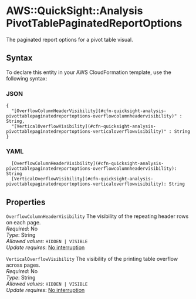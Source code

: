 # AWS::QuickSight::Analysis PivotTablePaginatedReportOptions<a name="aws-properties-quicksight-analysis-pivottablepaginatedreportoptions"></a>

The paginated report options for a pivot table visual\.

## Syntax<a name="aws-properties-quicksight-analysis-pivottablepaginatedreportoptions-syntax"></a>

To declare this entity in your AWS CloudFormation template, use the following syntax:

### JSON<a name="aws-properties-quicksight-analysis-pivottablepaginatedreportoptions-syntax.json"></a>

```
{
  "[OverflowColumnHeaderVisibility](#cfn-quicksight-analysis-pivottablepaginatedreportoptions-overflowcolumnheadervisibility)" : String,
  "[VerticalOverflowVisibility](#cfn-quicksight-analysis-pivottablepaginatedreportoptions-verticaloverflowvisibility)" : String
}
```

### YAML<a name="aws-properties-quicksight-analysis-pivottablepaginatedreportoptions-syntax.yaml"></a>

```
  [OverflowColumnHeaderVisibility](#cfn-quicksight-analysis-pivottablepaginatedreportoptions-overflowcolumnheadervisibility): String
  [VerticalOverflowVisibility](#cfn-quicksight-analysis-pivottablepaginatedreportoptions-verticaloverflowvisibility): String
```

## Properties<a name="aws-properties-quicksight-analysis-pivottablepaginatedreportoptions-properties"></a>

`OverflowColumnHeaderVisibility` <a name="cfn-quicksight-analysis-pivottablepaginatedreportoptions-overflowcolumnheadervisibility"></a>
The visibility of the repeating header rows on each page\.  
_Required_: No  
_Type_: String  
_Allowed values_: `HIDDEN | VISIBLE`  
_Update requires_: [No interruption](https://docs.aws.amazon.com/AWSCloudFormation/latest/UserGuide/using-cfn-updating-stacks-update-behaviors.html#update-no-interrupt)

`VerticalOverflowVisibility` <a name="cfn-quicksight-analysis-pivottablepaginatedreportoptions-verticaloverflowvisibility"></a>
The visibility of the printing table overflow across pages\.  
_Required_: No  
_Type_: String  
_Allowed values_: `HIDDEN | VISIBLE`  
_Update requires_: [No interruption](https://docs.aws.amazon.com/AWSCloudFormation/latest/UserGuide/using-cfn-updating-stacks-update-behaviors.html#update-no-interrupt)
